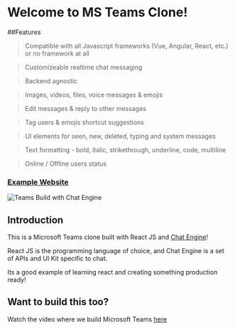 # Welcome to MS Teams Clone!
##Features
> Compatible with all Javascript frameworks (Vue, Angular, React, etc.) or no framework at all

> Customizeable realtime chat messaging

> Backend agnostic

> Images, videos, files, voice messages & emojis

> Edit messages & reply to other messages

> Tag users & emojis shortcut suggestions

> UI elements for seen, new, deleted, typing and system messages

> Text formatting - bold, italic, strikethrough, underline, code, multiline

> Online / Offline users status

### [Example Website](https://chat-app-jsmastery.netlify.app)

![Teams Build with Chat Engine](https://i.ibb.co/vDhx8Md/Whats-App-Image-2021-01-26-at-02-01-43.jpg)

## Introduction

This is a Microsoft Teams clone built with React JS and [Chat Engine](https://chatengine.io)!

React JS is the programming language of choice, and Chat Engine is a set of APIs and UI Kit specific to chat.

Its a good example of learning react and creating something production ready!

## Want to build this too?

Watch the video where we build Microsoft Teams [here](https://www.youtube.com/watch?v=jcOKU9f86XE)
